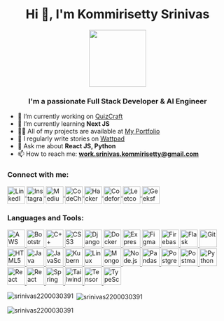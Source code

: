 <h1 align="center">Hi 👋, I'm Kommirisetty Srinivas</h1>
<div id="header" align="center">
  <img src="https://media.giphy.com/media/WSBeyxvC1jH496xQGA/giphy.gif" width="130"/>
</div>
<h3 align="center">I'm a passionate Full Stack Developer & AI Engineer</h3>

- 🔭 I’m currently working on [QuizCraft](https://quizcraft.web.app/)
- 🌱 I’m currently learning **Next JS**
- 👨‍💻 All of my projects are available at [My Portfolio](https://kommirisettysrinivas.web.app)
- 📝 I regularly write stories on [Wattpad](https://www.wattpad.com/user/SrinivasKommirisetty)
- 💬 Ask me about **React JS, Python**
- 📫 How to reach me: **work.srinivas.kommirisetty@gmail.com**

<h3 align="left">Connect with me:</h3>
<p align="left">
  <a href="https://linkedin.com/in/kommirisettysrinivas" target="_blank">
    <img align="center" src="https://img.icons8.com/ios-filled/50/000000/linkedin.png" alt="LinkedIn" width="40" height="40"/>
  </a>
  <a href="https://instagram.com/srinivaskommirisetty_13" target="_blank">
    <img align="center" src="https://img.icons8.com/ios-filled/50/000000/instagram-new.png" alt="Instagram" width="40" height="40"/>
  </a>
  <a href="https://medium.com/@2200030391cseh" target="_blank">
    <img align="center" src="https://img.icons8.com/ios-filled/50/000000/medium-monogram.png" alt="Medium" width="40" height="40"/>
  </a>
  <a href="https://www.codechef.com/users/srinivas_22000" target="_blank">
    <img align="center" src="https://img.icons8.com/ios-filled/50/000000/codechef.png" alt="CodeChef" width="40" height="40"/>
  </a>
  <a href="https://www.hackerrank.com/h2200030391" target="_blank">
    <img align="center" src="https://img.icons8.com/ios-filled/50/000000/hackerrank.png" alt="HackerRank" width="40" height="40"/>
  </a>
  <a href="https://codeforces.com/profile/srinivas_30391" target="_blank">
    <img align="center" src="https://img.icons8.com/ios-filled/50/000000/codeforces.png" alt="Codeforces" width="40" height="40"/>
  </a>
  <a href="https://www.leetcode.com/srinivas_kommirisetty" target="_blank">
    <img align="center" src="https://img.icons8.com/ios-filled/50/000000/leetcode.png" alt="Leetcode" width="40" height="40"/>
  </a>
  <a href="https://auth.geeksforgeeks.org/user/srinivaskommirisetty" target="_blank">
    <img align="center" src="https://img.icons8.com/ios-filled/50/000000/geeks-for-geeks.png" alt="GeeksforGeeks" width="40" height="40"/>
  </a>
</p>

<h3 align="left">Languages and Tools:</h3>
<p align="left">
  <a href="https://aws.amazon.com" target="_blank">
    <img src="https://img.icons8.com/ios-filled/50/000000/amazon-web-services.png" alt="AWS" width="40" height="40"/>
  </a>
  <a href="https://getbootstrap.com" target="_blank">
    <img src="https://img.icons8.com/ios-filled/50/000000/bootstrap.png" alt="Bootstrap" width="40" height="40"/>
  </a>
  <a href="https://www.w3schools.com/cpp/" target="_blank">
    <img src="https://img.icons8.com/ios-filled/50/000000/c-plus-plus-logo.png" alt="C++" width="40" height="40"/>
  </a>
  <a href="https://www.w3schools.com/css/" target="_blank">
    <img src="https://img.icons8.com/ios-filled/50/000000/css3.png" alt="CSS3" width="40" height="40"/>
  </a>
  <a href="https://www.djangoproject.com/" target="_blank">
    <img src="https://img.icons8.com/ios-filled/50/000000/django.png" alt="Django" width="40" height="40"/>
  </a>
  <a href="https://www.docker.com/" target="_blank">
    <img src="https://img.icons8.com/ios-filled/50/000000/docker.png" alt="Docker" width="40" height="40"/>
  </a>
  <a href="https://expressjs.com" target="_blank">
    <img src="https://img.icons8.com/ios-filled/50/000000/express.png" alt="Express" width="40" height="40"/>
  </a>
  <a href="https://www.figma.com/" target="_blank">
    <img src="https://img.icons8.com/ios-filled/50/000000/figma.png" alt="Figma" width="40" height="40"/>
  </a>
  <a href="https://firebase.google.com/" target="_blank">
    <img src="https://img.icons8.com/ios-filled/50/000000/firebase.png" alt="Firebase" width="40" height="40"/>
  </a>
  <a href="https://flask.palletsprojects.com/" target="_blank">
    <img src="https://img.icons8.com/ios-filled/50/000000/flask.png" alt="Flask" width="40" height="40"/>
  </a>
  <a href="https://git-scm.com/" target="_blank">
    <img src="https://img.icons8.com/ios-filled/50/000000/git.png" alt="Git" width="40" height="40"/>
  </a>
  <a href="https://www.w3.org/html/" target="_blank">
    <img src="https://img.icons8.com/ios-filled/50/000000/html-5.png" alt="HTML5" width="40" height="40"/>
  </a>
  <a href="https://www.java.com" target="_blank">
    <img src="https://img.icons8.com/ios-filled/50/000000/java.png" alt="Java" width="40" height="40"/>
  </a>
  <a href="https://developer.mozilla.org/en-US/docs/Web/JavaScript" target="_blank">
    <img src="https://img.icons8.com/ios-filled/50/000000/javascript.png" alt="JavaScript" width="40" height="40"/>
  </a>
  <a href="https://kubernetes.io" target="_blank">
    <img src="https://img.icons8.com/ios-filled/50/000000/kubernetes.png" alt="Kubernetes" width="40" height="40"/>
  </a>
  <a href="https://www.linux.org/" target="_blank">
    <img src="https://img.icons8.com/ios-filled/50/000000/linux.png" alt="Linux" width="40" height="40"/>
  </a>
  <a href="https://www.mongodb.com/" target="_blank">
    <img src="https://img.icons8.com/ios-filled/50/000000/mongodb.png" alt="MongoDB" width="40" height="40"/>
  </a>
  <a href="https://nodejs.org" target="_blank">
    <img src="https://img.icons8.com/ios-filled/50/000000/nodejs.png" alt="Node.js" width="40" height="40"/>
  </a>
  <a href="https://pandas.pydata.org/" target="_blank">
    <img src="https://img.icons8.com/ios-filled/50/000000/pandas.png" alt="Pandas" width="40" height="40"/>
  </a>
  <a href="https://www.postgresql.org" target="_blank">
    <img src="https://img.icons8.com/ios-filled/50/000000/postgresql.png" alt="PostgreSQL" width="40" height="40"/>
  </a>
  <a href="https://postman.com" target="_blank">
    <img src="https://img.icons8.com/ios-filled/50/000000/postman.png" alt="Postman" width="40" height="40"/>
  </a>
  <a href="https://www.python.org" target="_blank">
    <img src="https://img.icons8.com/ios-filled/50/000000/python.png" alt="Python" width="40" height="40"/>
  </a>
  <a href="https://reactjs.org/" target="_blank">
    <img src="https://img.icons8.com/ios-filled/50/000000/react.png" alt="React" width="40" height="40"/>
  </a>
  <a href="https://reactnative.dev/" target="_blank">
    <img src="https://img.icons8.com/ios-filled/50/000000/react-native.png" alt="React Native" width="40" height="40"/>
  </a>
  <a href="https://spring.io/" target="_blank">
    <img src="https://img.icons8.com/ios-filled/50/000000/spring-logo.png" alt="Spring" width="40" height="40"/>
  </a>
  <a href="https://tailwindcss.com/" target="_blank">
    <img src="https://img.icons8.com/ios-filled/50/000000/tailwindcss.png" alt="TailwindCSS" width="40" height="40"/>
  </a>
  <a href="https://www.tensorflow.org" target="_blank">
    <img src="https://img.icons8.com/ios-filled/50/000000/tensorflow.png" alt="TensorFlow" width="40" height="40"/>
  </a>
  <a href="https://www.typescriptlang.org/" target="_blank">
    <img src="https://img.icons8.com/ios-filled/50/000000/typescript.png" alt="TypeScript" width="40" height="40"/>
  </a>
</p>

<p><img align="left" src="https://github-readme-stats.vercel.app/api/top-langs?username=srinivas2200030391&show_icons=true&locale=en&layout=compact" alt="srinivas2200030391" /></p>

<p>&nbsp;<img align="center" src="https://github-readme-stats.vercel.app/api?username=srinivas2200030391&show_icons=true&locale=en" alt="srinivas2200030391" /></p>

<p><img align="center" src="https://github-readme-streak-stats.herokuapp.com/?user=srinivas2200030391&" alt="srinivas2200030391" /></p>
